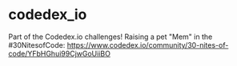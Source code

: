# codedex_io
Part of the Codedex.io challenges! Raising a pet "Mem" in the #30NitesofCode: https://www.codedex.io/community/30-nites-of-code/YFbHGhui99CjwGoUiiBO
